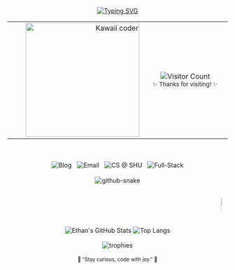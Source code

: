 <div align="center">

<!-- ====== Hero Title ====== -->
[![Typing SVG](https://readme-typing-svg.herokuapp.com?font=Fira+Code&weight=600&pause=1600&color=F4A7B9&center=true&vCenter=true&width=460&lines=Hi!+I'm+Yux+Bao;Full+Stack+Learner;Code+with+Joy+❤)](https://git.io/typing-svg)

<!-- ====== Hero Card (GIF + Counter) ====== -->
<div align="center">
  <table>
    <tr>
      <td align="right" valign="middle" width="320">
        <img src="https://media3.giphy.com/media/v1.Y2lkPTc5MGI3NjExMno5dW9pMmloNDR4YWs0MnZjaTZqZ3k1YTA1cXM0b2wwczFyb253OSZlcD12MV9pbnRlcm5hbF9naWZfYnlfaWQmY3Q9Zw/IKNmg0NmopMSTtsaWE/giphy.gif" width="260" alt="Kawaii coder" />
      </td>
      <td valign="middle" width="280">
        <div align="center">
          <img src="https://api.moedog.org/count/@YuxBao?name=YuxBao&theme=asoul&padding=1&offset=0&align=top&scale=1&pixelated=1&darkmode=auto" alt="Visitor Count"/>
          <br>
          <sub>✨ Thanks for visiting! ✨</sub>
        </div>
      </td>
    </tr>
  </table>
</div>

<br>

<!-- ====== About Me Badges (Optimized Compact Layout) ====== -->
<p align="center">

  <!-- 🌸 Blog -->
  <picture>
    <source media="(prefers-color-scheme: dark)" 
            srcset="https://img.shields.io/badge/Blog-%F0%9F%8C%B8%20yux--bao.site-ffbde6?style=flat&logo=vercel&logoColor=white&labelColor=363a4f&color=f5c2e7" />
    <source media="(prefers-color-scheme: light)" 
            srcset="https://img.shields.io/badge/Blog-%F0%9F%8C%B8%20yux--bao.site-fff0f6?style=flat&logo=vercel&logoColor=black&labelColor=f2f2f2&color=ffbde6" />
    <img alt="Blog" src="https://img.shields.io/badge/Blog-%F0%9F%8C%B8%20yux--bao.site-ffbde6?style=flat&logo=vercel&logoColor=white&labelColor=363a4f&color=f5c2e7" style="margin:4px;" />
  </picture>

  <!-- 🍀 Email -->
  <picture>
    <source media="(prefers-color-scheme: dark)" 
            srcset="https://img.shields.io/badge/Mail-%F0%9F%8C%80%20i@yux--bao.site-8bd5ca?style=flat&logo=gmail&logoColor=white&labelColor=363a4f&color=8bd5ca" />
    <source media="(prefers-color-scheme: light)" 
            srcset="https://img.shields.io/badge/Mail-%F0%9F%8C%80%20i@yux--bao.site-eafaf7?style=flat&logo=gmail&logoColor=black&labelColor=f2f2f2&color=a6e3d4" />
    <img alt="Email" src="https://img.shields.io/badge/Mail-%F0%9F%8C%80%20i@yux--bao.site-8bd5ca?style=flat&logo=gmail&logoColor=white&labelColor=363a4f&color=8bd5ca" style="margin:4px;" />
  </picture>

  <!-- 🎓 CS -->
  <picture>
    <source media="(prefers-color-scheme: dark)" 
            srcset="https://img.shields.io/badge/CS@SHU-%F0%9F%8E%93-89b4fa?style=flat&logo=bookstack&logoColor=white&labelColor=363a4f&color=89b4fa" />
    <source media="(prefers-color-scheme: light)" 
            srcset="https://img.shields.io/badge/CS@SHU-%F0%9F%8E%93-e6f0ff?style=flat&logo=bookstack&logoColor=black&labelColor=f2f2f2&color=aed0ff" />
    <img alt="CS @ SHU" src="https://img.shields.io/badge/CS@SHU-%F0%9F%8E%93-89b4fa?style=flat&logo=bookstack&logoColor=white&labelColor=363a4f&color=89b4fa" style="margin:4px;" />
  </picture>

  <!-- 💻 FullStack -->
  <picture>
    <source media="(prefers-color-scheme: dark)" 
            srcset="https://img.shields.io/badge/Full--Stack-%F0%9F%92%BB-f4a7b9?style=flat&logo=codepen&logoColor=white&labelColor=363a4f&color=f4a7b9" />
    <source media="(prefers-color-scheme: light)" 
            srcset="https://img.shields.io/badge/Full--Stack-%F0%9F%92%BB-ffe4eb?style=flat&logo=codepen&logoColor=black&labelColor=f2f2f2&color=fabbd3" />
    <img alt="Full-Stack" src="https://img.shields.io/badge/Full--Stack-%F0%9F%92%BB-f4a7b9?style=flat&logo=codepen&logoColor=white&labelColor=363a4f&color=f4a7b9" style="margin:4px;" />
  </picture>

</p>
<!-- ====== Contribution Snake ====== -->
<div align="center">
  <picture>
    <source media="(prefers-color-scheme: dark)" srcset="https://raw.githubusercontent.com/YuxBao/YuxBao/output/github-snake-dark.svg" />
    <source media="(prefers-color-scheme: light)" srcset="https://raw.githubusercontent.com/YuxBao/YuxBao/output/github-snake.svg" />
    <img alt="github-snake" src="https://raw.githubusercontent.com/YuxBao/YuxBao/output/github-snake.svg" />
  </picture>
</div>

<br>

<p align="center">
  <marquee behavior="scroll" direction="left" scrollamount="6" width="95%">
    <img src="https://skillicons.dev/icons?i=go"       alt="Go" width="32">&nbsp;&nbsp;
    <img src="https://skillicons.dev/icons?i=java"     alt="Java" width="32">&nbsp;&nbsp;
    <img src="https://skillicons.dev/icons?i=ts"       alt="TypeScript" width="32">&nbsp;&nbsp;
    <img src="https://skillicons.dev/icons?i=rust"     alt="Rust" width="32">&nbsp;&nbsp;
    <img src="https://skillicons.dev/icons?i=docker"   alt="Docker" width="32">&nbsp;&nbsp;
    <img src="https://skillicons.dev/icons?i=react"    alt="React" width="32">&nbsp;&nbsp;
    <img src="https://skillicons.dev/icons?i=vue"      alt="Vue" width="32">&nbsp;&nbsp;
    <img src="https://skillicons.dev/icons?i=mysql"    alt="MySQL" width="32">&nbsp;&nbsp;
    <img src="https://skillicons.dev/icons?i=tailwind" alt="Tailwind" width="32">&nbsp;&nbsp;
    <img src="https://skillicons.dev/icons?i=spring"   alt="Spring Boot" width="32">
  </marquee>
</p>

<br>

<div align="center">
<picture>
  <source srcset="https://github-readme-stats.vercel.app/api?username=YuxBao&show_icons=true&theme=rose_pine&hide_border=true&title_color=F4A7B9&icon_color=F5C2E7&text_color=EAEAEA&bg_color=00000000" media="(prefers-color-scheme: dark)" />
  <source srcset="https://github-readme-stats.vercel.app/api?username=YuxBao&show_icons=true&theme=catppuccin_latte&hide_border=true&title_color=883955&icon_color=ea76cb&text_color=4c4f69&bg_color=00000000" media="(prefers-color-scheme: light)" />
  <img src="https://github-readme-stats.vercel.app/api?username=YuxBao&show_icons=true&theme=rose_pine&hide_border=true" alt="Ethan's GitHub Stats" />
</picture>

<picture>
  <source srcset="https://github-readme-stats.vercel.app/api/top-langs/?username=YuxBao&layout=compact&theme=rose_pine&hide_border=true&title_color=F4A7B9&text_color=EAEAEA&bg_color=00000000" media="(prefers-color-scheme: dark)" />
  <source srcset="https://github-readme-stats.vercel.app/api/top-langs/?username=YuxBao&layout=compact&theme=catppuccin_latte&hide_border=true&title_color=883955&text_color=4c4f69&bg_color=00000000" media="(prefers-color-scheme: light)" />
  <img src="https://github-readme-stats.vercel.app/api/top-langs/?username=YuxBao&layout=compact&theme=rose_pine&hide_border=true" alt="Top Langs" />
</picture>
</div>

<br>

<div align="center">
<picture>
  <source media="(prefers-color-scheme: dark)" srcset="https://github-profile-trophy.vercel.app/?username=YuxBao&theme=tokyonight&no-frame=true&margin-w=10&column=6" />
  <source media="(prefers-color-scheme: light)" srcset="https://github-profile-trophy.vercel.app/?username=YuxBao&theme=flat&no-frame=true&margin-w=10&column=6" />
  <img alt="trophies" src="https://github-profile-trophy.vercel.app/?username=YuxBao&theme=tokyonight&no-frame=true&margin-w=10&column=6" />
</picture>
</div>

<br>

<div align="center">
  <sub>🌸 “Stay curious, code with joy.” 🌸</sub>
</div>
